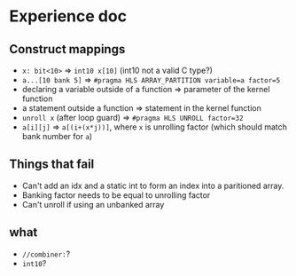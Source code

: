 # Experience doc

## Construct mappings

- `x: bit<10>` => `int10 x[10]` (int10 not a valid C type?)
- `a...[10 bank 5]` => `#pragma HLS ARRAY_PARTITION variable=a factor=5`
- declaring a variable outside of a function => parameter of the kernel function
- a statement outside a function => statement in the kernel function
- `unroll x` (after loop guard) => `#pragma HLS UNROLL factor=32`
- `a[i][j]` => `a[(i+(x*j))]`, where `x` is unrolling factor (which should match bank number for `a`)

## Things that fail

- Can't add an idx and a static int to form an index into a paritioned array.
- Banking factor needs to be equal to unrolling factor
- Can't unroll if using an unbanked array

## what

- `//combiner:`?
- `int10`?
